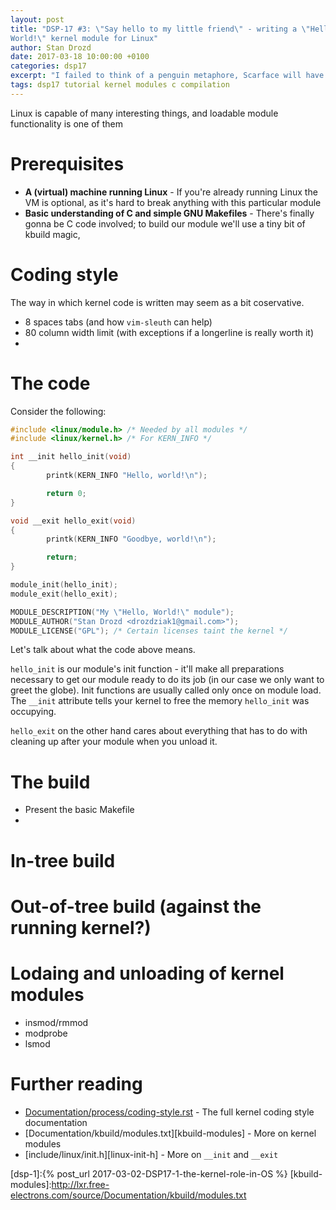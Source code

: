 ```yaml
---
layout: post
title: "DSP-17 #3: \"Say hello to my little friend\" - writing a \"Hello,
World!\" kernel module for Linux"
author: Stan Drozd
date: 2017-03-18 10:00:00 +0100
categories: dsp17
excerpt: "I failed to think of a penguin metaphore, Scarface will have to do"
tags: dsp17 tutorial kernel modules c compilation
---
```

Linux is capable of many interesting things, and loadable module functionality
is one of them

# Prerequisites
* **A (virtual) machine running Linux** - If you're already running Linux the VM
  is optional, as it's hard to break anything with this particular module
* **Basic understanding of C and simple GNU Makefiles** - There's finally gonna
  be C code involved; to build our module we'll use a tiny bit of kbuild magic,

# Coding style
The way in which kernel code is written may seem as a bit coservative.
* 8 spaces tabs (and how `vim-sleuth` can help)
* 80 column width limit (with exceptions if a longerline is really worth it)
* 

# The code
Consider the following:

```c
#include <linux/module.h> /* Needed by all modules */
#include <linux/kernel.h> /* For KERN_INFO */

int __init hello_init(void)
{
        printk(KERN_INFO "Hello, world!\n");

        return 0;
}

void __exit hello_exit(void)
{
        printk(KERN_INFO "Goodbye, world!\n");

        return;
}

module_init(hello_init);
module_exit(hello_exit);

MODULE_DESCRIPTION("My \"Hello, World!\" module");
MODULE_AUTHOR("Stan Drozd <drozdziak1@gmail.com>");
MODULE_LICENSE("GPL"); /* Certain licenses taint the kernel */

```

Let's talk about what the code above means.

`hello_init` is our module's init function - it'll make all preparations
necessary to get our module ready to do its job (in our case we only want to
greet the globe). Init functions are usually called only once on module load.
The `__init` attribute tells your kernel to free the memory `hello_init` was
occupying.

`hello_exit` on the other hand cares about everything that has to do with
cleaning up after your module when you unload it.

# The build
* Present the basic Makefile
* 


# In-tree build

# Out-of-tree build (against the running kernel?)

# Lodaing and unloading of kernel modules
* insmod/rmmod
* modprobe
* lsmod

# Further reading
* [Documentation/process/coding-style.rst][coding-style] - The full kernel
  coding style documentation
* [Documentation/kbuild/modules.txt][kbuild-modules] - More on kernel modules
* [include/linux/init.h][linux-init-h] - More on `__init` and `__exit`

[coding-style]:http://lxr.free-electrons.com/source/Documentation/process/coding-style.rst
[dsp-1]:{% post_url 2017-03-02-DSP17-1-the-kernel-role-in-OS %}
[kbuild-modules]:http://lxr.free-electrons.com/source/Documentation/kbuild/modules.txt
